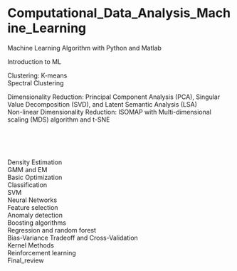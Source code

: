 # Computational_Data_Analysis_Machine_Learning
Machine Learning Algorithm with Python and Matlab

Introduction to ML <br>

Clustering: K-means <br>
Spectral Clustering <br>

Dimensionality Reduction: Principal Component Analysis (PCA), Singular Value Decomposition (SVD), and Latent Semantic Analysis (LSA) <br>
Non-linear Dimensionality Reduction: ISOMAP with Multi-dimensional scaling (MDS) algorithm and t-SNE <br>

 <br> <br> <br>

Density Estimation <br>
GMM and EM <br>
Basic Optimization <br>
Classification <br>
SVM <br>
Neural Networks <br>
Feature selection <br>
Anomaly detection <br>
Boosting algorithms <br>
Regression and random forest <br>
Bias-Variance Tradeoff and Cross-Validation <br>
Kernel Methods <br>
Reinforcement learning <br>
Final_review <br>
